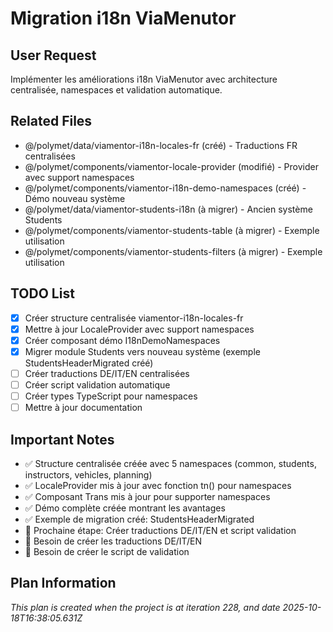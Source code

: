 # Migration i18n ViaMenutor

## User Request
Implémenter les améliorations i18n ViaMenutor avec architecture centralisée, namespaces et validation automatique.

## Related Files
- @/polymet/data/viamentor-i18n-locales-fr (créé) - Traductions FR centralisées
- @/polymet/components/viamentor-locale-provider (modifié) - Provider avec support namespaces
- @/polymet/components/viamentor-i18n-demo-namespaces (créé) - Démo nouveau système
- @/polymet/data/viamentor-students-i18n (à migrer) - Ancien système Students
- @/polymet/components/viamentor-students-table (à migrer) - Exemple utilisation
- @/polymet/components/viamentor-students-filters (à migrer) - Exemple utilisation

## TODO List
- [x] Créer structure centralisée viamentor-i18n-locales-fr
- [x] Mettre à jour LocaleProvider avec support namespaces
- [x] Créer composant démo I18nDemoNamespaces
- [x] Migrer module Students vers nouveau système (exemple StudentsHeaderMigrated créé)
- [ ] Créer traductions DE/IT/EN centralisées
- [ ] Créer script validation automatique
- [ ] Créer types TypeScript pour namespaces
- [ ] Mettre à jour documentation

## Important Notes
- ✅ Structure centralisée créée avec 5 namespaces (common, students, instructors, vehicles, planning)
- ✅ LocaleProvider mis à jour avec fonction tn() pour namespaces
- ✅ Composant Trans mis à jour pour supporter namespaces
- ✅ Démo complète créée montrant les avantages
- ✅ Exemple de migration créé: StudentsHeaderMigrated
- 📝 Prochaine étape: Créer traductions DE/IT/EN et script validation
- 📝 Besoin de créer les traductions DE/IT/EN
- 📝 Besoin de créer le script de validation

  
## Plan Information
*This plan is created when the project is at iteration 228, and date 2025-10-18T16:38:05.631Z*
